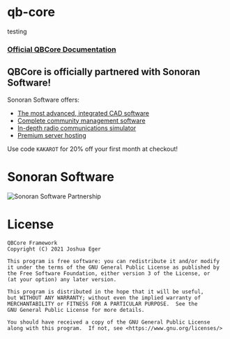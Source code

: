 # qb-core
testing
### [Official QBCore Documentation](https://qbcore-framework.github.io/qb-docs/)


## QBCore is officially partnered with Sonoran Software!
Sonoran Software offers:
* [The most advanced, integrated CAD software](https://sonorancad.com/kakarot)
* [Complete community management software](https://sonorancms.com/kakarot)
* [In-depth radio communications simulator](https://sonoranradio.com/kakarot)
* [Premium server hosting](https://sonoranservers.com/kakarot)

Use code `KAKAROT` for 20% off your first month at checkout!

# Sonoran Software
![Sonoran Software Partnership](https://sonoransoftware.com/assets/images/promotional/partners/qb_banner_coupon.png)

# License

    QBCore Framework
    Copyright (C) 2021 Joshua Eger

    This program is free software: you can redistribute it and/or modify
    it under the terms of the GNU General Public License as published by
    the Free Software Foundation, either version 3 of the License, or
    (at your option) any later version.

    This program is distributed in the hope that it will be useful,
    but WITHOUT ANY WARRANTY; without even the implied warranty of
    MERCHANTABILITY or FITNESS FOR A PARTICULAR PURPOSE.  See the
    GNU General Public License for more details.

    You should have received a copy of the GNU General Public License
    along with this program.  If not, see <https://www.gnu.org/licenses/>
